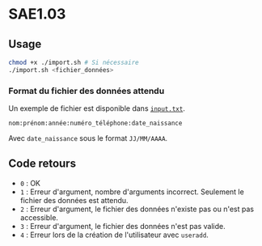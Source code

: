 # SAE1.03

## Usage

```bash
chmod +x ./import.sh # Si nécessaire
./import.sh <fichier_données>
```

### Format du fichier des données attendu

Un exemple de fichier est disponible dans [`input.txt`](./input.txt).

```plain
nom:prénom:année:numéro_téléphone:date_naissance
```

Avec `date_naissance` sous le format `JJ/MM/AAAA`.

## Code retours

- `0` : OK
- `1` : Erreur d'argument, nombre d'arguments incorrect. Seulement le fichier des données est attendu.
- `2` : Erreur d'argument, le fichier des données n'existe pas ou n'est pas accessible.
- `3` : Erreur d'argument, le fichier des données n'est pas valide.
- `4` : Erreur lors de la création de l'utilisateur avec `useradd`.

